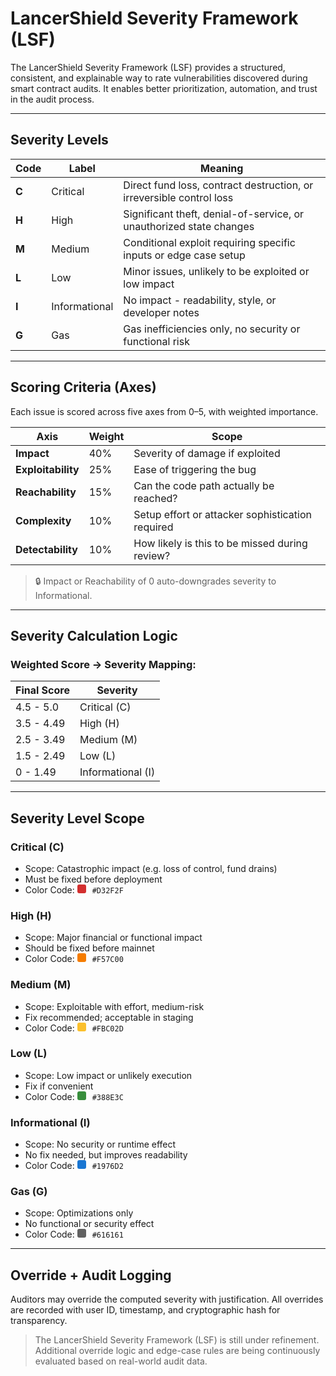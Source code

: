 # LancerShield Severity Framework (LSF)

The LancerShield Severity Framework (LSF) provides a structured, consistent, and explainable way to rate vulnerabilities discovered during smart contract audits. It enables better prioritization, automation, and trust in the audit process.

---

## Severity Levels

| Code  | Label         | Meaning                                                              |
| ----- | ------------- | -------------------------------------------------------------------- |
| **C** | Critical      | Direct fund loss, contract destruction, or irreversible control loss |
| **H** | High          | Significant theft, denial-of-service, or unauthorized state changes  |
| **M** | Medium        | Conditional exploit requiring specific inputs or edge case setup     |
| **L** | Low           | Minor issues, unlikely to be exploited or low impact                 |
| **I** | Informational | No impact - readability, style, or developer notes                   |
| **G** | Gas           | Gas inefficiencies only, no security or functional risk              |

---

## Scoring Criteria (Axes)

Each issue is scored across five axes from 0–5, with weighted importance.

| Axis               | Weight | Scope                                            |
| ------------------ | ------ | ------------------------------------------------ |
| **Impact**         | 40%    | Severity of damage if exploited                  |
| **Exploitability** | 25%    | Ease of triggering the bug                       |
| **Reachability**   | 15%    | Can the code path actually be reached?           |
| **Complexity**     | 10%    | Setup effort or attacker sophistication required |
| **Detectability**  | 10%    | How likely is this to be missed during review?   |

> 🔒 Impact or Reachability of 0 auto-downgrades severity to Informational.

---

## Severity Calculation Logic

### Weighted Score → Severity Mapping:

| Final Score | Severity          |
| ----------- | ----------------- |
| 4.5 - 5.0   | Critical (C)      |
| 3.5 - 4.49  | High (H)          |
| 2.5 - 3.49  | Medium (M)        |
| 1.5 - 2.49  | Low (L)           |
| 0 - 1.49    | Informational (I) |

---

## Severity Level Scope

### Critical (C)

- Scope: Catastrophic impact (e.g. loss of control, fund drains)
- Must be fixed before deployment
- Color Code: <span style="display:inline-block;width:14px;height:14px;background-color:#D32F2F;border-radius:3px;margin-right:6px;"></span> `#D32F2F`

### High (H)

- Scope: Major financial or functional impact
- Should be fixed before mainnet
- Color Code: <span style="display:inline-block;width:14px;height:14px;background-color:#F57C00;border-radius:3px;margin-right:6px;"></span> `#F57C00`

### Medium (M)

- Scope: Exploitable with effort, medium-risk
- Fix recommended; acceptable in staging
- Color Code: <span style="display:inline-block;width:14px;height:14px;background-color:#FBC02D;border-radius:3px;margin-right:6px;"></span> `#FBC02D`

### Low (L)

- Scope: Low impact or unlikely execution
- Fix if convenient
- Color Code: <span style="display:inline-block;width:14px;height:14px;background-color:#388E3C;border-radius:3px;margin-right:6px;"></span> `#388E3C`

### Informational (I)

- Scope: No security or runtime effect
- No fix needed, but improves readability
- Color Code: <span style="display:inline-block;width:14px;height:14px;background-color:#1976D2;border-radius:3px;margin-right:6px;"></span> `#1976D2`

### Gas (G)

- Scope: Optimizations only
- No functional or security effect
- Color Code: <span style="display:inline-block;width:14px;height:14px;background-color:#616161;border-radius:3px;margin-right:6px;"></span> `#616161`

---

## Override + Audit Logging

Auditors may override the computed severity with justification. All overrides are recorded with user ID, timestamp, and cryptographic hash for transparency.

> The LancerShield Severity Framework (LSF) is still under refinement. Additional override logic and edge-case rules are being continuously evaluated based on real-world audit data.
